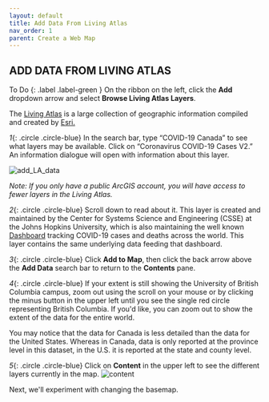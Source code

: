 ```yaml
---
layout: default
title: Add Data From Living Atlas
nav_order: 1
parent: Create a Web Map
---
```


## ADD DATA FROM LIVING ATLAS

To Do
{: .label .label-green }
On the ribbon on the left, click the **Add** dropdown arrow and select **Browse Living Atlas Layers**.

The [Living Atlas](https://livingatlas.arcgis.com/en/) is a large collection of geographic information compiled and created by [Esri.](https://www.esri.com/en-us/home)

*1*{: .circle .circle-blue} In the search bar, type “COVID-19 Canada” to see what layers may be available. Click on “Coronavirus COVID-19 Cases V2.” An information dialogue will open with information about this layer.   

![add_LA_data](../add_LA_data.png)

*Note: If you only have a public ArcGIS account, you will have access to fewer layers in the Living Atlas.*

*2*{: .circle .circle-blue} Scroll down to read about it. This layer is created and maintained by the Center for Systems Science and Engineering (CSSE) at the Johns Hopkins University, which is also maintaining the well known [Dashboard](https://coronavirus.jhu.edu/map.html) tracking COVID-19 cases and deaths across the world. This layer contains the same underlying data feeding that dashboard.

*3*{: .circle .circle-blue} Click **Add to Map**, then click the back arrow above the **Add Data** search bar to return to the **Contents** pane.

*4*{: .circle .circle-blue} If your extent is still showing the University of British Columbia campus, zoom out using the scroll on your mouse or by clicking the  minus button in the upper left until you see the single red circle representing British Columbia. If you'd like, you can zoom out to show the extent of the data for the entire world.

You may notice that the data for Canada is less detailed than the data for the United States. Whereas in Canada, data is only reported at the province level in this dataset, in the U.S. it is reported at the state and county level.

*5*{: .circle .circle-blue} Click on **Content** in the upper left to see the different layers currently in the map.
![content](../content.jpg)

Next, we'll experiment with changing the basemap.
